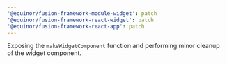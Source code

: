 ```yaml
---
'@equinor/fusion-framework-module-widget': patch
'@equinor/fusion-framework-react-widget': patch
'@equinor/fusion-framework-react-app': patch
---
```


Exposing the `makeWidgetComponent` function and performing minor cleanup of the widget component.